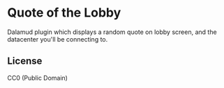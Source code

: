 # Quote of the Lobby
Dalamud plugin which displays a random quote on lobby screen, and the datacenter you'll be connecting to.

## License
CC0 (Public Domain)
